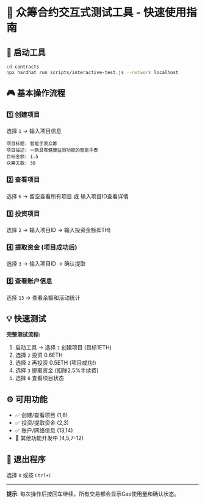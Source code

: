 # 🎯 众筹合约交互式测试工具 - 快速使用指南

## 🚀 启动工具

```bash
cd contracts
npx hardhat run scripts/interactive-test.js --network localhost
```

## 🎮 基本操作流程

### 1️⃣ 创建项目
选择 `1` → 输入项目信息
```
项目标题: 智能手表众筹
项目描述: 一款具有健康监测功能的智能手表  
目标金额: 1.5
众筹天数: 30
```

### 2️⃣ 查看项目
选择 `6` → 留空查看所有项目 或 输入项目ID查看详情

### 3️⃣ 投资项目
选择 `2` → 输入项目ID → 输入投资金额(ETH)

### 4️⃣ 提取资金 (项目成功后)
选择 `3` → 输入项目ID → 确认提取

### 5️⃣ 查看账户信息
选择 `13` → 查看余额和活动统计

## 💡 快速测试

**完整测试流程:**
1. 启动工具 → 选择 `1` 创建项目 (目标1ETH)
2. 选择 `2` 投资 0.6ETH
3. 选择 `2` 再投资 0.5ETH (项目成功!)
4. 选择 `3` 提取资金 (扣除2.5%手续费)
5. 选择 `6` 查看项目状态

## ⚙️ 可用功能

- ✅ 创建/查看项目 (1,6)
- ✅ 投资/提取资金 (2,3)  
- ✅ 账户/网络信息 (13,14)
- 🔧 其他功能开发中 (4,5,7-12)

## 🚪 退出程序
选择 `0` 或按 `Ctrl+C`

---
**提示**: 每次操作后按回车继续，所有交易都会显示Gas使用量和确认状态。 